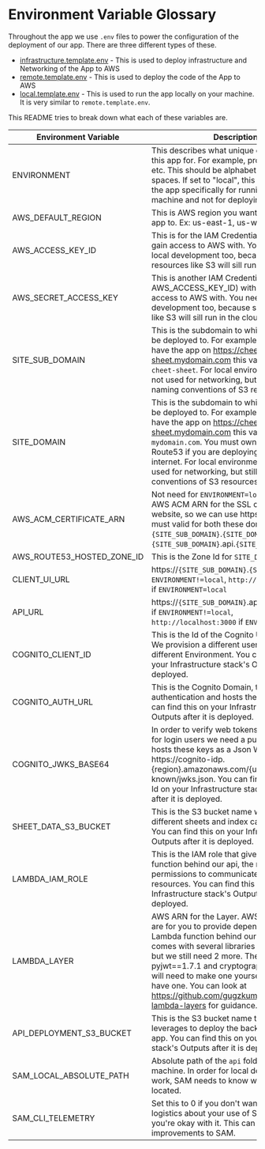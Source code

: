 # Environment Variable Glossary

Throughout the app we use `.env` files to power the configuration of the deployment of our app. There are three different types of these.
- [infrastructure.template.env](.env_templates/infrastructure.template.env) - This is used to deploy infrastructure and Networking of the App to AWS
- [remote.template.env](.env_templates/remote.template.env) - This is used to deploy the code of the App to AWS
- [local.template.env](.env_templates/local.template.env) - This is used to run the app locally on your machine. It is very similar to `remote.template.env`.

This README tries to break down what each of these variables are.


| Environment Variable              | Description                                                               |
| --------------------------------- | ------------------------------------------------------------------------- |
| ENVIRONMENT                       | This describes what unique environment is this app for. For example, prod, staging, dev, etc. This should be alphabetical and have no spaces. If set to "local", this will configure the app specifically for running on your machine and not for deploying it to AWS. |
| AWS_DEFAULT_REGION                | This is AWS region you want to deploy the app to. Ex: us-east-1, us-west-2, etc. |
| AWS_ACCESS_KEY_ID                 | This is for the IAM Credentials with which we gain access to AWS with. You need this for local development too, because some resources like S3 will sill run in the cloud. |
| AWS_SECRET_ACCESS_KEY             | This is another IAM Credential (pairs with AWS_ACCESS_KEY_ID) with which we gain access to AWS with. You need this for local development too, because some resources like S3 will sill run in the cloud. |
| SITE_SUB_DOMAIN                   | This is the subdomain to which your app will be deployed to. For example, if you wish to have the app on https://cheet-sheet.mydomain.com this variable is set to `cheet-sheet`. For local environments this is not used for networking, but still used for naming conventions of S3 resources. |
| SITE_DOMAIN                       | This is the subdomain to which your app will be deployed to. For example, if you wish to have the app on https://cheet-sheet.mydomain.com this variable is set to `mydomain.com`. You must own this domain on Route53 if you are deploying the app to the internet. For local environments this is not used for networking, but still used for naming conventions of S3 resources. |
| AWS_ACM_CERTIFICATE_ARN           | Not need for `ENVIRONMENT=local`. This is the AWS ACM ARN for the SSL certificate of the website, so we can use https. The certificate must valid for both these domains: `{SITE_SUB_DOMAIN}`.`{SITE_DOMAIN}`, `{SITE_SUB_DOMAIN}`.api.`{SITE_DOMAIN}` |
| AWS_ROUTE53_HOSTED_ZONE_ID        | This is the Zone Id for `SITE_DOMAIN` |
| CLIENT_UI_URL                     | https://`{SITE_SUB_DOMAIN}`.`{SITE_DOMAIN}` if `ENVIRONMENT!=local`, `http://localhost:4200` if `ENVIRONMENT=local`|
| API_URL                           | https://`{SITE_SUB_DOMAIN}`.api.`{SITE_DOMAIN}` if `ENVIRONMENT!=local`, `http://localhost:3000` if `ENVIRONMENT=local`|
| COGNITO_CLIENT_ID                 | This is the Id of the Cognito User Pool Client. We provision a different user pool for every different Environment. You can find this on your Infrastructure stack's Outputs after it is deployed. |
| COGNITO_AUTH_URL                  | This is the Cognito Domain, that handles our authentication and hosts the login page. You can find this on your Infrastructure stack's Outputs after it is deployed.|
| COGNITO_JWKS_BASE64               | In order to verify web tokens on the backend for login users we need a public key. AWS hosts these keys as a Json Web Key Set on https://cognito-idp.{region}.amazonaws.com/{userPoolId}/.well-known/jwks.json. You can find the User Pool Id on your Infrastructure stack's Outputs after it is deployed. |
| SHEET_DATA_S3_BUCKET              | This is the S3 bucket name where the different sheets and index cards are saved. You can find this on your Infrastructure stack Outputs after it is deployed. |
| LAMBDA_IAM_ROLE                   | This is the IAM role that gives the Lambda function behind our api, the necessary permissions to communicate with other AWS resources. You can find this on your Infrastructure stack's Outputs after it is deployed. |
| LAMBDA_LAYER                      | AWS ARN for the Layer. AWS Lambda Layers are for you to provide dependencies for the Lambda function behind our api. Lambda comes with several libraries out of the box, but we still need 2 more. They are pyjwt==1.7.1 and cryptography==2.8. You will need to make one yourself if you don't have one. You can look at https://github.com/gugzkumar/my-python-lambda-layers for guidance.  |
| API_DEPLOYMENT_S3_BUCKET          | This is the S3 bucket name that SAM leverages to deploy the backend code of our app. You can find this on your Infrastructure stack's Outputs after it is deployed. |
| SAM_LOCAL_ABSOLUTE_PATH           | Absolute path of the `api` folder on your machine. In order for local development to work, SAM needs to know where it is located. |
| SAM_CLI_TELEMETRY                 | Set this to 0 if you don't want to send AWS logistics about your use of SAM. Set to 1 if you're okay with it. This can help AWS make improvements to SAM. |
